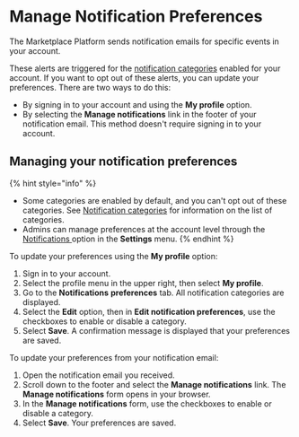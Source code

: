 # Manage Notification Preferences

The Marketplace Platform sends notification emails for specific events in your account.

These alerts are triggered for the [notification categories](../../../modules-and-features/settings/notifications/#notification_types) enabled for your account. If you want to opt out of these alerts, you can update your preferences. There are two ways to do this:&#x20;

* By signing in to your account and using the **My profile** option.
* By selecting the **Manage notifications** link in the footer of your notification email. This method doesn't require signing in to your account.

## Managing your notification preferences

{% hint style="info" %}
* Some categories are enabled by default, and you can't opt out of these categories. See [Notification categories](../../../modules-and-features/settings/notifications/#notification_types) for information on the list of categories.
* Admins can manage preferences at the account level through the [Notifications ](../../../modules-and-features/settings/notifications/)option in the **Settings** menu.&#x20;
{% endhint %}

To update your preferences using the **My profile** option:

1. Sign in to your account.
2. Select the profile menu in the upper right, then select **My profile**.
3. Go to the **Notifications** **preferences** tab. All notification categories are displayed.
4. Select the **Edit** option, then in **Edit notification preferences**, use the checkboxes to enable or disable a category.&#x20;
5. Select **Save**. A confirmation message is displayed that your preferences are saved.

To update your preferences from your notification email:

1. Open the notification email you received.
2. Scroll down to the footer and select the **Manage notifications** link. The **Manage notifications** form opens in your browser.
3. In the **Manage notifications** form, use the checkboxes to enable or disable a category.&#x20;
4. Select **Save**. Your preferences are saved.&#x20;
